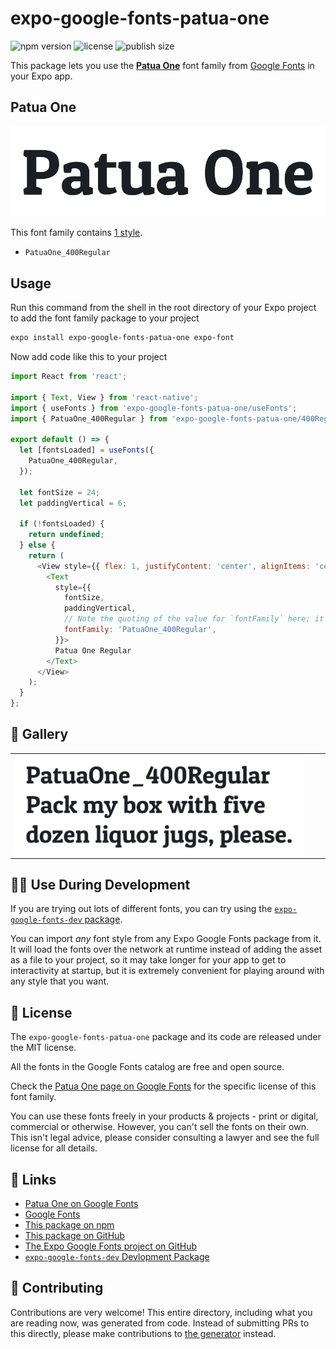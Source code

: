 # expo-google-fonts-patua-one

![npm version](https://flat.badgen.net/npm/v/expo-google-fonts-patua-one)
![license](https://flat.badgen.net/github/license/expo/google-fonts)
![publish size](https://flat.badgen.net/packagephobia/install/expo-google-fonts-patua-one)

This package lets you use the [**Patua One**](https://fonts.google.com/specimen/Patua+One) font family from [Google Fonts](https://fonts.google.com/) in your Expo app.

## Patua One

![Patua One](./font-family.png)

This font family contains [1 style](#-gallery).

- `PatuaOne_400Regular`

## Usage

Run this command from the shell in the root directory of your Expo project to add the font family package to your project
```sh
expo install expo-google-fonts-patua-one expo-font
```

Now add code like this to your project
```js
import React from 'react';

import { Text, View } from 'react-native';
import { useFonts } from 'expo-google-fonts-patua-one/useFonts';
import { PatuaOne_400Regular } from 'expo-google-fonts-patua-one/400Regular';

export default () => {
  let [fontsLoaded] = useFonts({
    PatuaOne_400Regular,
  });

  let fontSize = 24;
  let paddingVertical = 6;

  if (!fontsLoaded) {
    return undefined;
  } else {
    return (
      <View style={{ flex: 1, justifyContent: 'center', alignItems: 'center' }}>
        <Text
          style={{
            fontSize,
            paddingVertical,
            // Note the quoting of the value for `fontFamily` here; it expects a string!
            fontFamily: 'PatuaOne_400Regular',
          }}>
          Patua One Regular
        </Text>
      </View>
    );
  }
};

```

## 🔡 Gallery


||||
|-|-|-|
|![PatuaOne_400Regular](.//400Regular/PatuaOne_400Regular.ttf.png)||||


## 👩‍💻 Use During Development

If you are trying out lots of different fonts, you can try using the [`expo-google-fonts-dev` package](https://github.com/freeboub/google-fonts/tree/master/font-packages/dev#readme).

You can import *any* font style from any Expo Google Fonts package from it. It will load the fonts
over the network at runtime instead of adding the asset as a file to your project, so it may take longer
for your app to get to interactivity at startup, but it is extremely convenient
for playing around with any style that you want.

## 📖 License

The `expo-google-fonts-patua-one` package and its code are released under the MIT license.

All the fonts in the Google Fonts catalog are free and open source.

Check the [Patua One page on Google Fonts](https://fonts.google.com/specimen/Patua+One) for the specific license of this font family.

You can use these fonts freely in your products & projects - print or digital, commercial or otherwise. However, you can't sell the fonts on their own. This isn't legal advice, please consider consulting a lawyer and see the full license for all details.

## 🔗 Links

- [Patua One on Google Fonts](https://fonts.google.com/specimen/Patua+One)
- [Google Fonts](https://fonts.google.com/)
- [This package on npm](https://www.npmjs.com/package/expo-google-fonts-patua-one)
- [This package on GitHub](https://github.com/freeboub/google-fonts/tree/master/font-packages/patua-one)
- [The Expo Google Fonts project on GitHub](https://github.com/freeboub/google-fonts)
- [`expo-google-fonts-dev` Devlopment Package](https://github.com/freeboub/google-fonts/tree/master/font-packages/dev)

## 🤝 Contributing

Contributions are very welcome! This entire directory, including what you are reading now, was generated from code. Instead of submitting PRs to this directly, please make contributions to [the generator](https://github.com/freeboub/google-fonts/tree/master/packages/generator) instead.
